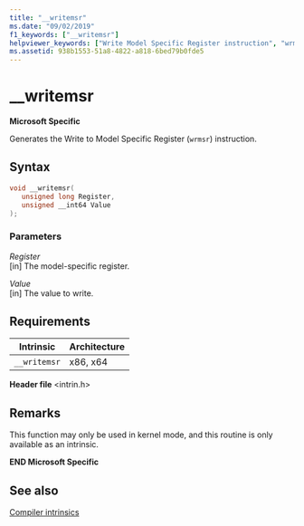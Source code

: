 ```yaml
---
title: "__writemsr"
ms.date: "09/02/2019"
f1_keywords: ["__writemsr"]
helpviewer_keywords: ["Write Model Specific Register instruction", "wrmsr instruction", "__writemsr intrinsic"]
ms.assetid: 938b1553-51a8-4822-a818-6bed79b0fde5
---
```

# __writemsr

**Microsoft Specific**

Generates the Write to Model Specific Register (`wrmsr`) instruction.

## Syntax

```C
void __writemsr(
   unsigned long Register,
   unsigned __int64 Value
);
```

### Parameters

*Register*\
[in] The model-specific register.

*Value*\
[in] The value to write.

## Requirements

|Intrinsic|Architecture|
|---------------|------------------|
|`__writemsr`|x86, x64|

**Header file** \<intrin.h>

## Remarks

This function may only be used in kernel mode, and this routine is only available as an intrinsic.

**END Microsoft Specific**

## See also

[Compiler intrinsics](../intrinsics/compiler-intrinsics.md)
